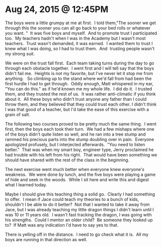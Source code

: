# Aug 24, 2015 @ 12:45PM

The boys were a little grumpy at me at first.  I told them,"The sooner we get through this the sooner you can all go back to your bed rolls or whatever you want. "  It was five boys and myself.  And to promote trust I participated too.  My teachers hadn't when I was in the Academy but I wasn't most teachers.  Trust wasn't demanded, it was earned.  I wanted them to trust I knew what I was doing, so I had to trust them.  And  trusting people wasn't my strong suit.

We were on the trust fall first.  Each team taking turns during the day to go through each obstacle together.  I went first and I will tell say that the boys didn't fail me.  Heights is not my favorite, but I've never let it stop me from anything.   So climbing up to the stand where we'd fall from had been the first hurdle I had to get through.  Oddly enough, Matt whispered in my ear, "You can do this." as if he'd known me my whole life.  I did do it.  I trusted them, and they trusted the rest of us.  It was rather anti-climatic if you think about it.  All these boys who didn't trust anyone any father than I could throw them, and they believed that they could trust each other. I didn't think I was that good of a teacher, but I'd take the ease of this exercise with a grain of salt.

The following two courses proved to be pretty much the same thing.  I went first, then the boys each took their turn.  We had a few mishaps where one of the boys didn't quite listen so well, and he ran into a tree stump and rammed his precious parts into the stump doubling over in pain.  Everyone apologized profusely, but I interjected afterwards.  "You need to listen better."  That was when my smart boy, engineer type, Jerry proclaimed he had trouble with his left from his right.  That would have been something we should have shared with the rest of the class in the beginning.

The next exercise went much better when everyone knew everyone's weakness.  We were done by lunch, and the five boys were playing a game of hide and seek in the woods.  While I sit here and write this and digest what I learned today.  

Maybe I should give this teaching thing a solid go.  Clearly I had something to offer.  I mean if Jace could teach my theories to a bunch of kids, shouldn't I be able to do it better?  Not that I wanted to take it away from Jace, but I was already teaching my little dragon things I didn't learn until I was 10 or 11 years old.  I wasn't fast tracking the dragon, I was going with his strengths.  Could I mentor an older child?  Be someone they looked up to?  If Matt was any indication I'd have to say yes to that.

There is yelling off in the distance.  I need to go check what it is.  All my boys are running in that direction as well.

